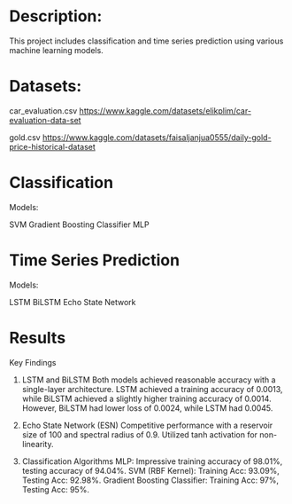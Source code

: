 # Description:
This project includes classification and time series prediction using various machine learning models.


# Datasets:

car_evaluation.csv
https://www.kaggle.com/datasets/elikplim/car-evaluation-data-set

gold.csv
https://www.kaggle.com/datasets/faisaljanjua0555/daily-gold-price-historical-dataset


# Classification
Models:

SVM
Gradient Boosting Classifier
MLP


# Time Series Prediction

Models:

LSTM
BiLSTM
Echo State Network


# Results
Key Findings
1. LSTM and BiLSTM
Both models achieved reasonable accuracy with a single-layer architecture.
LSTM achieved a training accuracy of 0.0013, while BiLSTM achieved a slightly higher training accuracy of 0.0014.
However, BiLSTM had lower loss of 0.0024, while LSTM had 0.0045.

2. Echo State Network (ESN)
Competitive performance with a reservoir size of 100 and spectral radius of 0.9.
Utilized tanh activation for non-linearity.

3. Classification Algorithms
MLP: Impressive training accuracy of 98.01%, testing accuracy of 94.04%.
SVM (RBF Kernel): Training Acc: 93.09%, Testing Acc: 92.98%.
Gradient Boosting Classifier: Training Acc: 97%, Testing Acc: 95%.

